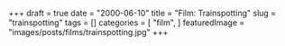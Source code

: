 +++
draft = true
date = "2000-06-10"
title = "Film: Trainspotting"
slug = "trainspotting"
tags = []
categories = [
    "film",
]
featuredImage = "images/posts/films/trainspotting.jpg"
+++

